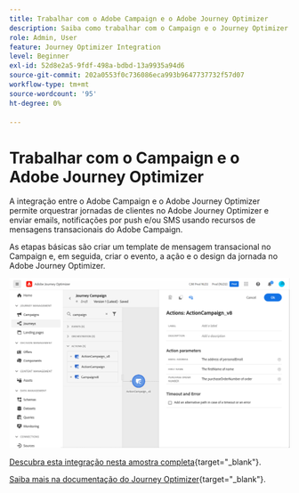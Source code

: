 ```yaml
---
title: Trabalhar com o Adobe Campaign e o Adobe Journey Optimizer
description: Saiba como trabalhar com o Campaign e o Journey Optimizer
role: Admin, User
feature: Journey Optimizer Integration
level: Beginner
exl-id: 52d8e2a5-9fdf-498a-bdbd-13a9935a94d6
source-git-commit: 202a0553f0c736086eca993b9647737732f57d07
workflow-type: tm+mt
source-wordcount: '95'
ht-degree: 0%

---
```


# Trabalhar com o Campaign e o Adobe Journey Optimizer

A integração entre o Adobe Campaign e o Adobe Journey Optimizer permite orquestrar jornadas de clientes no Adobe Journey Optimizer e enviar emails, notificações por push e/ou SMS usando recursos de mensagens transacionais do Adobe Campaign.

As etapas básicas são criar um template de mensagem transacional no Campaign e, em seguida, criar o evento, a ação e o design da jornada no Adobe Journey Optimizer.


![](assets/ajo-integration.png)


[Descubra esta integração nesta amostra completa](https://experienceleague.adobe.com/en/docs/journey-optimizer/using/orchestrate-journeys/journey-use-cases/business-use-cases/ajo-ac){target="_blank"}.


[Saiba mais na documentação do Journey Optimizer](https://experienceleague.adobe.com/en/docs/journey-optimizer/using/orchestrate-journeys/about-journey-building/using-adobe-campaign-v7-v8){target="_blank"}.
